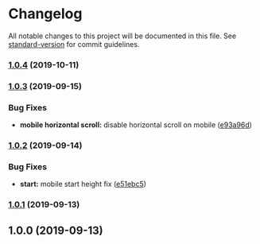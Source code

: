 # Changelog

All notable changes to this project will be documented in this file. See [standard-version](https://github.com/conventional-changelog/standard-version) for commit guidelines.

### [1.0.4](https://github.com/KiritchoukC/kiritchoukc/compare/v1.0.3...v1.0.4) (2019-10-11)

### [1.0.3](https://github.com/KiritchoukC/kiritchoukc/compare/v1.0.2...v1.0.3) (2019-09-15)


### Bug Fixes

* **mobile horizontal scroll:** disable horizontal scroll on mobile ([e93a96d](https://github.com/KiritchoukC/kiritchoukc/commit/e93a96d))

### [1.0.2](https://github.com/KiritchoukC/kiritchoukc/compare/v1.0.1...v1.0.2) (2019-09-14)


### Bug Fixes

* **start:** mobile start height fix ([e51ebc5](https://github.com/KiritchoukC/kiritchoukc/commit/e51ebc5))

### [1.0.1](https://github.com/KiritchoukC/kiritchoukc/compare/v1.0.0...v1.0.1) (2019-09-13)

## 1.0.0 (2019-09-13)
